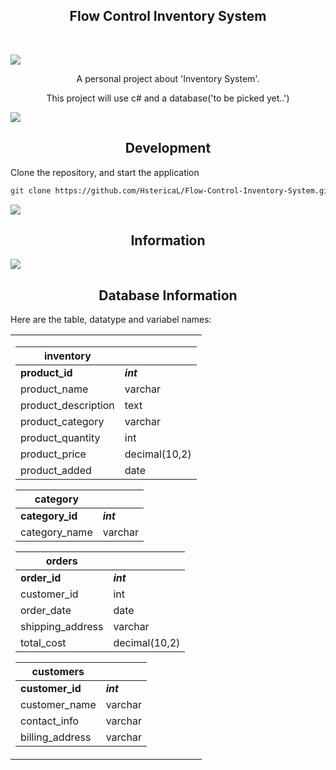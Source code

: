 <p align="center">
  <h2 align="center">Flow Control Inventory System</h2>
</p>

<br>

![](https://i.imgur.com/waxVImv.png)

<p align="center"> A personal project about 'Inventory System'.</p>
<p align="center">This project will use c# and a database('to be picked yet..')</p>

![](https://i.imgur.com/waxVImv.png)

## <center/>Development

Clone the repository, and start the application

```bash
git clone https://github.com/HstericaL/Flow-Control-Inventory-System.git
```
![](https://i.imgur.com/waxVImv.png)

## <center/>Information

![](https://i.imgur.com/waxVImv.png)
## <center/>Database Information

Here are the table, datatype and variabel names:

<table>

<tr><td>

| **inventory** |  |
| ----------- | ----------- |
| **product_id** | ***int*** |
| product_name | varchar |
| product_description | text |
| product_category | varchar |
| product_quantity | int |
| product_price | decimal(10,2) |
| product_added | date |

| **category** |  |
| ----------- | ----------- |
| **category_id** | ***int*** |
| category_name | varchar |



| **orders** |  |
| ----------- | ----------- |
| **order_id** | ***int*** |
| customer_id | int |
| order_date | date |
| shipping_address | varchar |
| total_cost | decimal(10,2) |

| **customers** |  |
| ----------- | ----------- |
| **customer_id** | ***int*** |
| customer_name | varchar |
| contact_info | varchar |
| billing_address | varchar |

</tr></td>
</table>



